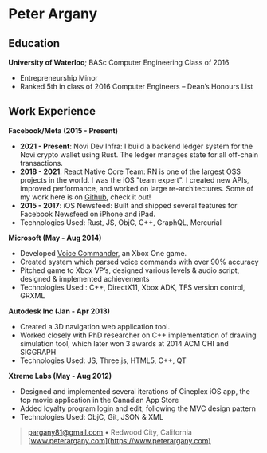 Peter Argany
============

Education
---------

**University of Waterloo**; BASc Computer Engineering Class of 2016

* Entrepreneurship Minor
* Ranked 5th in class of 2016 Computer Engineers – Dean’s Honours List

Work Experience
----------

**Facebook/Meta (2015 - Present)**

* **2021 - Present**: Novi Dev Infra: I build a backend ledger system for the Novi crypto wallet using Rust. The ledger manages state for all off-chain transactions.
* **2018 - 2021**: React Native Core Team: RN is one of the largest OSS projects in the world. I was the iOS
"team expert". I created new APIs, improved performance, and worked on large re-architectures. Some of my work here is on [Github](https://github.com/facebook/react-native/commits?author=PeteTheHeat), check it out!
* **2015 - 2017**: iOS Newsfeed: Built and shipped several features for Facebook Newsfeed on iPhone and iPad.
* Technologies Used: Rust, JS, ObjC, C++, GraphQL, Mercurial

**Microsoft (May - Aug 2014)**

* Developed [Voice Commander](https://www.microsoft.com/en-us/garage/profiles/voice-commander/), an Xbox One game.
* Created system which parsed voice commands with over 90% accuracy
* Pitched game to Xbox VP’s, designed various levels & audio script, designed & implemented achievements
* Technologies Used : C++, DirectX11, Xbox ADK, TFS version control, GRXML

**Autodesk Inc (Jan - Apr 2013)**

* Created a 3D navigation web application tool.
* Worked closely with PhD researcher on C++ implementation of drawing
simulation tool, which later won 3 awards at 2014 ACM CHI and SIGGRAPH
* Technologies Used: JS, Three.js, HTML5, C++, QT

**Xtreme Labs (May - Aug 2012)**

* Designed and implemented several iterations of Cineplex iOS app, the top movie application in the Canadian App Store
* Added loyalty program login and edit, following the MVC design pattern
* Technologies Used: ObjC, Git, JSON & XML


> <pargany81@gmail.com> • Redwood City, California \
> [www.peterargany.com](https://www.peterargany.com)

